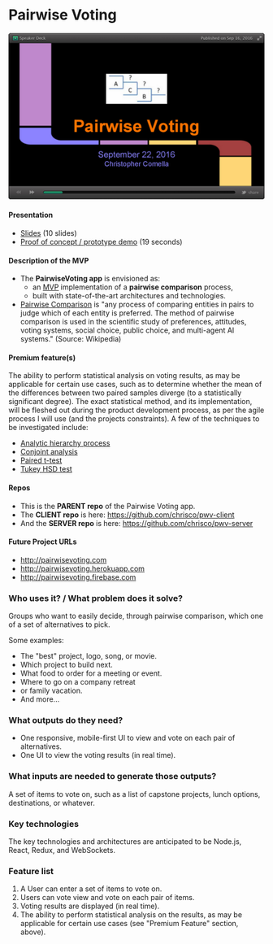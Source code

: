 # Pairwise Voting

![Screenshot](pairwise_voting.jpg)

#### Presentation

  * [Slides](http://speakerdeck.com/chrisco/pairwise-voting) (10 slides)
  * [Proof of concept / prototype demo](https://youtu.be/65QhZWbcWgw) (19 seconds)

#### Description of the MVP

  * The __PairwiseVoting app__ is envisioned as:
    * an [MVP](https://en.wikipedia.org/wiki/Minimum_viable_product) implementation of a __pairwise comparison__ process,
    * built with state-of-the-art architectures and technologies.
  * [Pairwise Comparison](https://en.wikipedia.org/wiki/Pairwise_comparison) is "any process of comparing entities in pairs to judge which of each entity is preferred. The method of pairwise comparison is used in the scientific study of preferences, attitudes, voting systems, social choice, public choice, and multi-agent AI systems." (Source: Wikipedia)

#### Premium feature(s)

The ability to perform statistical analysis on voting results, as may be applicable for certain use cases, such as to determine whether the mean of the differences between two paired samples diverge (to a statistically significant degree). The exact statistical method, and its implementation, will be fleshed out during the product development process, as per the agile process I will use (and the projects constraints). A few of the techniques to be investigated include:
* [Analytic hierarchy process](https://en.wikipedia.org/wiki/Analytic_hierarchy_process)
* [Conjoint analysis](https://www.google.com/search?q=conjoint+analysis)
* [Paired t-test](http://support.minitab.com/en-us/minitab/17/topic-library/basic-statistics-and-graphs/hypothesis-tests/tests-of-means/why-use-paired-t/)
* [Tukey HSD test](http://onlinestatbook.com/2/tests_of_means/pairwise.html)

#### Repos

* This is the __PARENT repo__ of the Pairwise Voting app.
* The __CLIENT repo__ is here: https://github.com/chrisco/pwv-client
* And the __SERVER repo__ is here: https://github.com/chrisco/pwv-server

#### Future Project URLs

  * http://pairwisevoting.com
  * http://pairwisevoting.herokuapp.com
  * http://pairwisevoting.firebase.com

### Who uses it? / What problem does it solve?

Groups who want to easily decide, through pairwise comparison, which one of a set of alternatives to pick.

Some examples:

* The "best" project, logo, song, or movie.
* Which project to build next.
* What food to order for a meeting or event.
* Where to go on a company retreat
* or family vacation.
* And more...

### What outputs do they need?

* One responsive, mobile-first UI to view and vote on each pair of alternatives.
* One UI to view the voting results (in real time).

### What inputs are needed to generate those outputs?

A set of items to vote on, such as a list of capstone projects, lunch options, destinations, or whatever.

### Key technologies

The key technologies and architectures are anticipated to be Node.js, React, Redux, and WebSockets.

### Feature list

1. A User can enter a set of items to vote on.
2. Users can vote view and vote on each pair of items.
3. Voting results are displayed (in real time).
4. The ability to perform statistical analysis on the results, as may be applicable for certain use cases (see "Premium Feature" section, above).
